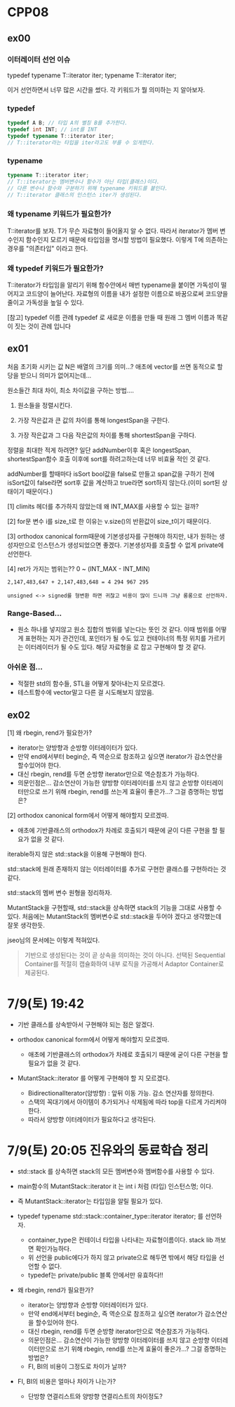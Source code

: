 # CPP08


## ex00

### 이터레이터 선언 이슈
typedef typename T::iterator iter;
typename T::iterator iter;

이거 선언하면서 너무 많은 시간을 썼다. 각 키워드가 뭘 의미하는 지 알아보자.

### typedef
```C++
typedef A B; // 타입 A의 별칭 B를 추가한다.
typedef int INT; // int를 INT
typedef typename T::iterator iter;
// T::iterator라는 타입을 iter라고도 부를 수 있게한다.
```

### typename
```C++
typename T::iterator iter;
// T::iterator는 멤버변수나 함수가 아닌 타입(클래스)이다.
// 다른 변수나 함수와 구분하기 위해 typename 키워드를 붙인다.
// T::iterator 클래스의 인스턴스 iter가 생성된다.
```

### 왜 typename 키워드가 필요한가?

T::iterator를 보자. T가 무슨 자료형이 들어올지 알 수 없다.
따라서 iterator가 멤버 변수인지 함수인지 모르기 때문에 타입임을 명시할 방법이 필요했다.
이렇게 T에 의존하는 경우를 "의존타입" 이라고 한다.

### 왜 typedef 키워드가 필요한가?

T::iterator가 타입임을 알리기 위해 함수안에서 매번 typename을 붙이면 가독성이 떨어지고 코드양이 늘어난다.
자료형의 이름을 내가 설정한 이름으로 바꿈으로써 코드양을 줄이고 가독성을 높일 수 있다.

[참고] typedef 이름 관례
typedef 로 새로운 이름을 만들 때 원래 그 멤버 이름과 똑같이 짓는 것이 관례 입니다

## ex01

처음 초기화 시키는 값 N은 배열의 크기를 의미...?
애초에 vector를 쓰면 동적으로 할당을 받으니 의미가 없어지는데...

원소들간 최대 차이, 최소 차이값을 구하는 방법....

1. 원소들을 정렬시킨다.

2. 가장 작은값과 큰 값의 차이를 통해 longestSpan을 구한다.

3. 가장 작은값과 그 다음 작은값의 차이를 통해 shortestSpan을 구하다.

정렬을 최대한 적게 하려면?
일단 addNumber이후 혹은 longestSpan, shortestSpan함수 호출 이후에 sort를 하려고하는데
너무 비효율 적인 것 같다.

addNumber를 할때마다 isSort bool값을 false로 만들고
span값을 구하기 전에 isSort값이 false라면 sort후 값을 계산하고
true라면 sort하지 않는다.(이미 sort된 상태이기 때문이다.)

[1] climits 헤더를 추가하지 않았는데 왜 INT_MAX를 사용할 수 있는 걸까?

[2] for문 변수 i를 size_t로 한 이유는 v.size()의 반환값이 size_t이기 때문이다.

[3] orthodox canonical form때문에 기본생성자를 구현해야 하지만, 내가 원하는 생성자만으로
	인스턴스가 생성되었으면 좋겠다. 기본생성자를 호출할 수 없게 private에 선언한다.

[4] ret가 가지는 범위는??
	0 ~ (INT_MAX - INT_MIN)

	2,147,483,647 + 2,147,483,648 = 4 294 967 295

	unsigned <-> signed를 형변환 하면 귀찮고 비용이 많이 드니까 그냥 롱롱으로 선언하자.

### Range-Based...
- 원소 하나를 넣지않고 원소 집합의 범위를 넣는다는 뜻인 것 같다.
이때 범위를 어떻게 표현하는 지가 관건인데,
포인터가 될 수도 있고 컨테이너의 특정 위치를 가르키는 이터레이터가 될 수도 있다.
해당 자료형을 <T>로 잡고 구현해야 할 것 같다.

### 아쉬운 점...
- 적절한 std의 함수들, STL을 어떻게 찾아내는지 모르겠다.
- 테스트함수에 vector말고 다른 걸 시도해보지 않았음.

## ex02

[1] 왜 rbegin, rend가 필요한가?
- iterator는 양방향과 순방향 이터레이터가 있다.
- 만약 end에서부터 begin순, 즉 역순으로 참조하고 싶으면 iterator가 감소연산을 할수있어야 한다.
- 대신 rbegin, rend를 두면 순방향 iterator만으로 역순참조가 가능하다.
- 의문인점은... 감소연산이 가능한 양방향 이터레이터를 쓰지 않고 순방향 이터레이터만으로 쓰기 위해
	rbegin, rend를 쓰는게 효율이 좋은가...? 그걸 증명하는 방법은?

[2] orthodox canonical form에서 어떻게 해야할지 모르겠따.
- 애초에 기반클래스의 orthodox가 차례로 호출되기 때문에 굳이 다른 구현을 할 필요가 없을 것 같다.

iterable하지 않은 std::stack을 이용해 구현해야 한다.

std::stack에 원래 존재하지 않는 이터레이터를 추가로 구현한 클래스를 구현하라는 것 같다.

std::stack의 멤버 변수 원형을 정리하자.

MutantStack을 구현할때, std::stack을 상속하면 stack의 기능을 그대로 사용할 수 있다.
처음에는 MutantStack의 멤버변수로 std::stack을 두어야 겠다고 생각했는데 잘못 생각한듯.

jseo님의 문서에는 이렇게 적혀있다.

> 기반으로 생성된다는 것이 곧 상속을 의미하는 것이 아니다. 선택된 Sequential Container를 적절히 캡슐화하여 내부 로직을 가공해서 Adaptor Container로 제공된다.

# 7/9(토) 19:42

- 기반 클래스를 상속받아서 구현해야 되는 점은 알겠다.

- orthodox canonical form에서 어떻게 해야할지 모르겠따.
	- 애초에 기반클래스의 orthodox가 차례로 호출되기 때문에 굳이 다른 구현을 할 필요가 없을 것 같다.
- MutantStack<int>::iterator 를 어떻게 구현해야 할 지 모르겠다.
	- BidirectionalIterator(양방향)		: 앞뒤 이동 가능. 감소 연산자를 정의한다.
	- 스택의 꼭대기에서 아이템이 추가되거나 삭제됨에 따라 top을 다르게 가리켜야 한다.
	- 따라서 양방향 이터레이터가 필요하다고 생각된다.


# 7/9(토) 20:05 진유와의 동료학습 정리

- std::stack<T> 를 상속하면 stack의 모든 멤버변수와 멤버함수를 사용할 수 있다.

- main함수의 MutantStack<T>::iterator it 는 int i 처럼 (타입) 인스턴스명; 이다.
- 즉 MutantStack<T>::iterator는 타입임을 알릴 필요가 있다.
- typedef typename std::stack<T>::container_type::iterator iterator; 를 선언하자.
	- container_type은 컨테이너 타입을 나타내는 자료형이름이다. stack lib 까보면 확인가능하다.
	- 위 선언을 public에다가 하지 않고 private으로 해두면 밖에서 해당 타입을 선언할 수 없다.
	- typedef는 private/public 블록 안에서만 유효하다!!

- 왜 rbegin, rend가 필요한가?
	- iterator는 양방향과 순방향 이터레이터가 있다.
	- 만약 end에서부터 begin순, 즉 역순으로 참조하고 싶으면 iterator가 감소연산을 할수있어야 한다.
	- 대신 rbegin, rend를 두면 순방향 iterator만으로 역순참조가 가능하다.
	- 의문인점은... 감소연산이 가능한 양방향 이터레이터를 쓰지 않고 순방향 이터레이터만으로 쓰기 위해
		rbegin, rend를 쓰는게 효율이 좋은가...? 그걸 증명하는 방법은?
	- FI, BI의 비용이 그정도로 차이가 날까?

- FI, BI의 비용은 얼마나 차이가 나는가?
	- 단방향 연결리스트와 양방향 연결리스트의 차이정도?